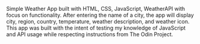 Simple Weather App built with HTML, CSS, JavaScript, WeatherAPI with focus on functionality. After entering the name of a city, the app will display city, region, country, temperature, weather description, and weather icon.
This app was built with the intent of testing my knowledge of JavaScript and API usage while respecting instructions from The Odin Project.
